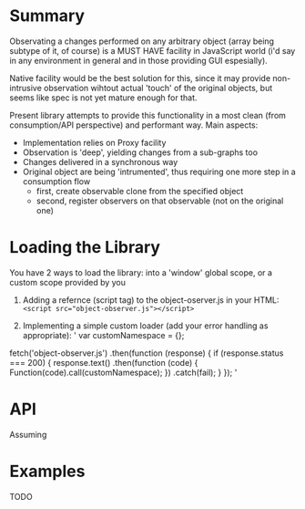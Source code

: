 # Summary

Observating a changes performed on any arbitrary object (array being subtype of it, of course) is a MUST HAVE facility in JavaScript world (i'd say in any environment in general and in those providing GUI espesially).

Native facility would be the best solution for this, since it may provide non-intrusive observation wihtout actual 'touch' of the original objects, but seems like spec is not yet mature enough for that.

Present library attempts to provide this functionality in a most clean (from consumption/API perspective) and performant way. Main aspects:
- Implementation relies on Proxy facility
- Observation is 'deep', yielding changes from a sub-graphs too
- Changes delivered in a synchronous way
- Original object are being 'intrumented', thus requiring one more step in a consumption flow
  - first, create observable clone from the specified object
  - second, register observers on that observable (not on the original one)

# Loading the Library

You have 2 ways to load the library: into a 'window' global scope, or a custom scope provided by you

1. Adding a refernce (script tag) to the object-oserver.js in your HTML:
`<script src="object-observer.js"></script>`

2. Implementing a simple custom loader (add your error handling as appropriate):
'
var customNamespace = {};

fetch('object-observer.js')
	.then(function (response) {
		if (response.status === 200) {
			response.text()
				.then(function (code) {
					Function(code).call(customNamespace);
				})
				.catch(fail);
		}
	});
'

# API

Assuming


# Examples

TODO
